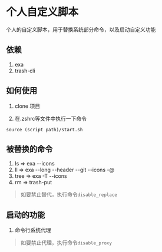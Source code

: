 # 个人自定义脚本

个人的自定义脚本，用于替换系统部分命令，以及启动自定义功能

## 依赖

1. exa
2. trash-cli

## 如何使用

1. clone 项目

2. 在.zshrc等文件中执行一下命令

``` shell
source (script path)/start.sh
```

## 被替换的命令

1. ls => exa --icons
2. ll => exa --long --header --git --icons -@
3. tree => exa -T --icons
4. rm => trash-put

> 如要禁止替代，执行命令`disable_replace`

## 启动的功能

1. 命令行系统代理

> 如要禁止代理，执行命令`disable_proxy`
